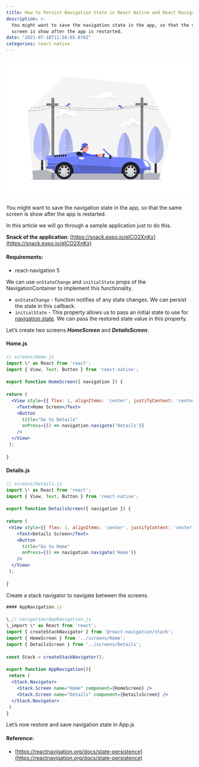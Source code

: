 ```yaml
---
title: How to Persist Navigation State in React Native and React Navigation 5
description: >-
  You might want to save the navigation state in the app, so that the same
  screen is show after the app is restarted.
date: "2021-07-18T11:56:05.076Z"
categories: react-native
---
```


![](./img/1__ug0tR8qQhUYJkJDQAJe1Sg.png)

You might want to save the navigation state in the app, so that the same screen is show after the app is restarted.

In this article we will go through a sample application just to do this.

**Snack of the application**: [https://snack.expo.io/eICO2XnKx](https://snack.expo.io/eICO2XnKx)

#### Requirements:

- react-navigation 5

We can use `onStateChange` and `initialState` props of the NavigationContainer to implement this functionality.

- `onStateChange` - function notifies of any state changes. We can persist the state in this callback.
- `initialState` - This property allows us to pass an initial state to use for [navigation state](https://reactnavigation.org/docs/navigation-state). We can pass the restored state value in this property.

Let’s create two screens **_HomeScreen_** and **_DetailsScreen_**.

#### Home.js

```jsx
// screens/Home.js
import \* as React from 'react';
import { View, Text, Button } from 'react-native';

export function HomeScreen({ navigation }) {

return (
  <View style={{ flex: 1, alignItems: 'center', justifyContent: 'center' }}>
    <Text>Home Screen</Text>
    <Button
      title="Go to Details"
      onPress={() => navigation.navigate('Details')}
    />
  </View>
 );

}

```

#### Details.js

```jsx
// screens/Details.js
import \* as React from 'react';
import { View, Text, Button } from 'react-native';

export function DetailsScreen({ navigation }) {

return (
 <View style={{ flex: 1, alignItems: 'center', justifyContent: 'center' }}>
    <Text>Details Screen</Text>
    <Button
      title="Go to Home"
      onPress={() => navigation.navigate('Home')}
    />
  </View>
 );

}
```

Create a stack navigator to navigate between the screens.

```jsx
#### AppNavigation.js

\_// navigation/AppNavigation.js
\_import \* as React from 'react';
import { createStackNavigator } from '@react-navigation/stack';
import { HomeScreen } from '../screens/Home';
import { DetailsScreen } from '../screens/Details';

const Stack = createStackNavigator();

export function AppNavigation(){
 return (
  <Stack.Navigator>
    <Stack.Screen name="Home" component={HomeScreen} />
    <Stack.Screen name="Details" component={DetailsScreen} />
  </Stack.Navigator>
 )
}

```

Let’s now restore and save navigation state in App.js

#### Reference:

- [https://reactnavigation.org/docs/state-persistence](https://reactnavigation.org/docs/state-persistence)

